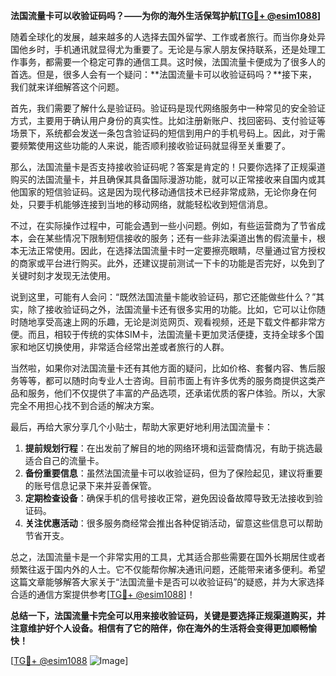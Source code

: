**法国流量卡可以收验证码吗？——为你的海外生活保驾护航[[TG💪+ @esim1088](https://t.me/s/esim1088)]**

随着全球化的发展，越来越多的人选择去国外留学、工作或者旅行。而当你身处异国他乡时，手机通讯就显得尤为重要了。无论是与家人朋友保持联系，还是处理工作事务，都需要一个稳定可靠的通信工具。这时候，法国流量卡便成为了很多人的首选。但是，很多人会有一个疑问：**法国流量卡可以收验证码吗？**接下来，我们就来详细解答这个问题。

首先，我们需要了解什么是验证码。验证码是现代网络服务中一种常见的安全验证方式，主要用于确认用户身份的真实性。比如注册新账户、找回密码、支付验证等场景下，系统都会发送一条包含验证码的短信到用户的手机号码上。因此，对于需要频繁使用这些功能的人来说，能否顺利接收验证码就显得至关重要了。

那么，法国流量卡是否支持接收验证码呢？答案是肯定的！只要你选择了正规渠道购买的法国流量卡，并且确保其具备国际漫游功能，就可以正常接收来自国内或其他国家的短信验证码。这是因为现代移动通信技术已经非常成熟，无论你身在何处，只要手机能够连接到当地的移动网络，就能轻松收到短信消息。

不过，在实际操作过程中，可能会遇到一些小问题。例如，有些运营商为了节省成本，会在某些情况下限制短信接收的服务；还有一些非法渠道出售的假流量卡，根本无法正常使用。因此，在选择法国流量卡时一定要擦亮眼睛，尽量通过官方授权的商家或平台进行购买。此外，还建议提前测试一下卡的功能是否完好，以免到了关键时刻才发现无法使用。

说到这里，可能有人会问：“既然法国流量卡能收验证码，那它还能做些什么？”其实，除了接收验证码之外，法国流量卡还有很多实用的功能。比如，它可以让你随时随地享受高速上网的乐趣，无论是浏览网页、观看视频，还是下载文件都非常方便。而且，相较于传统的实体SIM卡，法国流量卡更加灵活便捷，支持全球多个国家和地区切换使用，非常适合经常出差或者旅行的人群。

当然啦，如果你对法国流量卡还有其他方面的疑问，比如价格、套餐内容、售后服务等等，都可以随时向专业人士咨询。目前市面上有许多优秀的服务商提供这类产品和服务，他们不仅提供了丰富的产品选项，还承诺优质的客户体验。所以，大家完全不用担心找不到合适的解决方案。

最后，再给大家分享几个小贴士，帮助大家更好地利用法国流量卡：

1. **提前规划行程**：在出发前了解目的地的网络环境和运营商情况，有助于挑选最适合自己的流量卡。
2. **备份重要信息**：虽然法国流量卡可以收验证码，但为了保险起见，建议将重要的账号信息记录下来并妥善保管。
3. **定期检查设备**：确保手机的信号接收正常，避免因设备故障导致无法接收到验证码。
4. **关注优惠活动**：很多服务商经常会推出各种促销活动，留意这些信息可以帮助节省开支。

总之，法国流量卡是一个非常实用的工具，尤其适合那些需要在国外长期居住或者频繁往返于国内外的人士。它不仅能帮你解决通讯问题，还能带来诸多便利。希望这篇文章能够解答大家关于“法国流量卡是否可以收验证码”的疑惑，并为大家选择合适的通信方案提供参考[[TG💪+ @esim1088](https://t.me/s/esim1088)]！

**总结一下，法国流量卡完全可以用来接收验证码，关键是要选择正规渠道购买，并注意维护好个人设备。相信有了它的陪伴，你在海外的生活将会变得更加顺畅愉快！**

[[TG💪+ @esim1088](https://t.me/s/esim1088) ![Image](https://i.postimg.cc/4NQfJmqS/Snipaste-2025-05-13-00-14-12.png)]